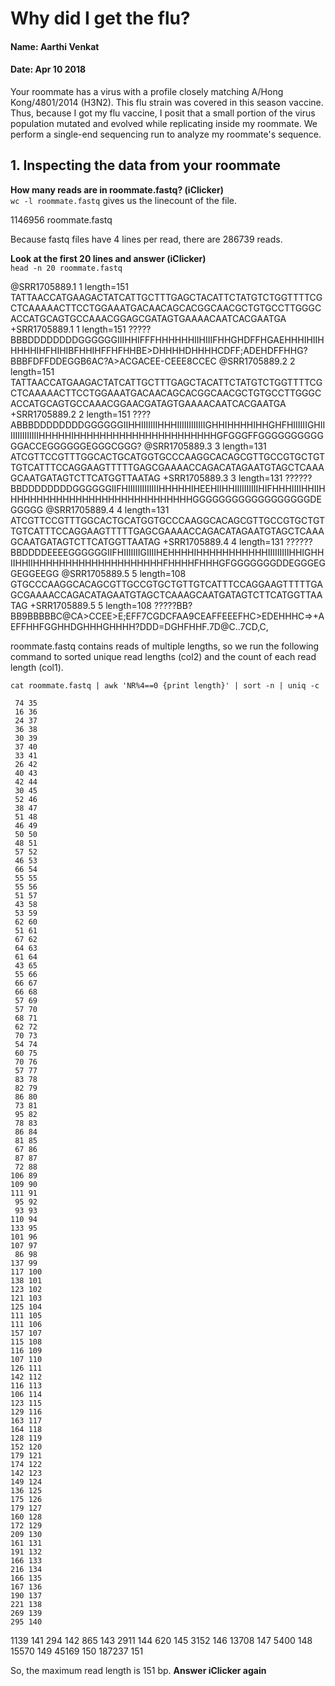 # Why did I get the flu?
#### Name: Aarthi Venkat
#### Date: Apr 10 2018

Your roommate has a virus with a profile closely matching A/Hong Kong/4801/2014 (H3N2). This flu strain was covered in this season vaccine. Thus, because I got my flu vaccine, I posit that a small portion of the virus population mutated and evolved while replicating inside my roommate. We perform a single-end sequencing run to analyze my roommate's sequence.

## 1. Inspecting the data from your roommate  

**How many reads are in roommate.fastq? (iClicker)**  
`wc -l roommate.fastq` gives us the linecount of the file. 

1146956 roommate.fastq  

Because fastq files have 4 lines per read, there are 286739 reads.  

**Look at the first 20 lines and answer (iClicker)**  
`head -n 20 roommate.fastq`  

@SRR1705889.1 1 length=151
TATTAACCATGAAGACTATCATTGCTTTGAGCTACATTCTATGTCTGGTTTTCGCTCAAAAACTTCCTGGAAATGACAACAGCACGGCAACGCTGTGCCTTGGGCACCATGCAGTGCCAAACGGAGCGATAGTGAAAACAATCACGAATGA
+SRR1705889.1 1 length=151
?????BBBDDDDDDDDGGGGGGIIIHHIFFFHHHHHHIIHIIIFHHGHDFFHGAEHHHIHIIHHHHHIHFHIHIBFHHIHFFHFHHBE>DHHHHDHHHHCDFF;ADEHDFFHHG?BBBFDFFDDEGGB6AC?A>ACGACEE-CEEE8CCEC
@SRR1705889.2 2 length=151
TATTAACCATGAAGACTATCATTGCTTTGAGCTACATTCTATGTCTGGTTTTCGCTCAAAAACTTCCTGGAAATGACAACAGCACGGCAACGCTGTGCCTTGGGCACCATGCAGTGCCAAACGGAACGATAGTGAAAACAATCACGAATGA
+SRR1705889.2 2 length=151
????ABBBDDDDDDDDGGGGGGIIHHIIIIIIIHHHIIIIIIIIIIIIGHHIHHHHIHHGHFHIIIIIIGHIIIIIIIIIIIIIIHHHHHIHHHHHHHHHHHHHHHHHHHHHHGFGGGFFGGGGGGGGGGGGACCEGGGGGGEGGGCGGG?
@SRR1705889.3 3 length=131
ATCGTTCCGTTTGGCACTGCATGGTGCCCAAGGCACAGCGTTGCCGTGCTGTTGTCATTTCCAGGAAGTTTTTGAGCGAAAACCAGACATAGAATGTAGCTCAAAGCAATGATAGTCTTCATGGTTAATAG
+SRR1705889.3 3 length=131
??????BBDDDDDDDDGGGGGGIIFHIIIIIIIIIIIIIHHHHHIHEEHIIHHIIIIIIIIIIHIFHHHIIIIHHIIHHHHHHHHHHHHHHHHHHHHHHHHHHHHHGGGGGGGGGGGGGGGGGGDEGGGGG
@SRR1705889.4 4 length=131
ATCGTTCCGTTTGGCACTGCATGGTGCCCAAGGCACAGCGTTGCCGTGCTGTTGTCATTTCCAGGAAGTTTTTGAGCGAAAACCAGACATAGAATGTAGCTCAAAGCAATGATAGTCTTCATGGTTAATAG
+SRR1705889.4 4 length=131
??????BBDDDDEEEEGGGGGGIIFHIIIIIIIGIIIIHEHHHHIHHHHHHHHHHHIIIIIIIIIHHIGHHIIHHIIHHHHHHHHHHHHHHHHHHHHFHHHHFHHHGFGGGGGGGDDEGGGEGGEGGEEGG
@SRR1705889.5 5 length=108
GTGCCCAAGGCACAGCGTTGCCGTGCTGTTGTCATTTCCAGGAAGTTTTTGAGCGAAAACCAGACATAGAATGTAGCTCAAAGCAATGATAGTCTTCATGGTTAATAG
+SRR1705889.5 5 length=108
?????BB?BB9BBBBBC@CA>CCEE>E;EFF7CGDCFAA9CEAFFEEEFHC>EDEHHHC=>+AEFFHHFGGHHDGHHHGHHHH?DDD=DGHFHHF.7D@C..7CD,C,

roommate.fastq contains reads of multiple lengths, so we run the following command to sorted unique read lengths (col2) and the count of each read length (col1).  

`cat roommate.fastq | awk 'NR%4==0 {print length}' | sort -n | uniq -c`  

     74 35
     16 36
     24 37
     36 38
     30 39
     37 40
     33 41
     26 42
     40 43
     42 44
     30 45
     52 46
     38 47
     51 48
     46 49
     50 50
     48 51
     57 52
     46 53
     66 54
     55 55
     55 56
     51 57
     43 58
     53 59
     62 60
     51 61
     67 62
     64 63
     61 64
     43 65
     55 66
     66 67
     66 68
     57 69
     57 70
     68 71
     62 72
     70 73
     54 74
     60 75
     70 76
     57 77
     83 78
     82 79
     86 80
     73 81
     95 82
     78 83
     86 84
     81 85
     67 86
     87 87
     72 88
    106 89
    109 90
    111 91
     95 92
     93 93
    110 94
    133 95
    101 96
    107 97
     86 98
    137 99
    117 100
    138 101
    123 102
    121 103
    125 104
    111 105
    111 106
    157 107
    115 108
    116 109
    107 110
    126 111
    142 112
    116 113
    106 114
    123 115
    129 116
    163 117
    164 118
    128 119
    152 120
    179 121
    174 122
    142 123
    149 124
    136 125
    175 126
    179 127
    160 128
    172 129
    209 130
    161 131
    191 132
    166 133
    216 134
    166 135
    167 136
    190 137
    221 138
    269 139
    295 140
   1139 141
    294 142
    865 143
   2911 144
    620 145
   3152 146
  13708 147
   5400 148
  15570 149
  45169 150
 187237 151


So, the maximum read length is 151 bp. **Answer iClicker again**  

